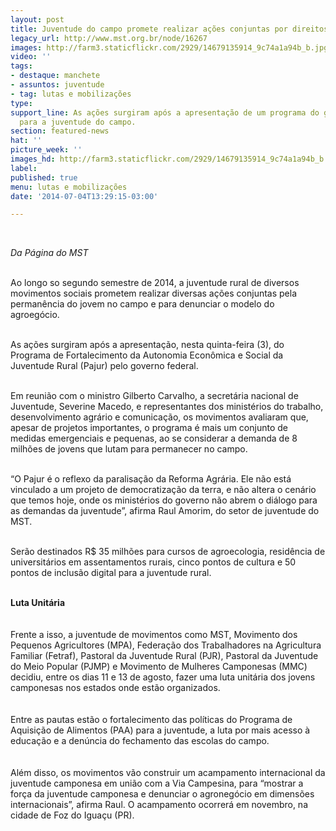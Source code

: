 ```yaml
---
layout: post
title: Juventude do campo promete realizar ações conjuntas por direitos
legacy_url: http://www.mst.org.br/node/16267
images: http://farm3.staticflickr.com/2929/14679135914_9c74a1a94b_b.jpg
video: ''
tags:
- destaque: manchete
- assuntos: juventude
- tag: lutas e mobilizações
type: 
support_line: As ações surgiram após a apresentação de um programa do governo federal
  para a juventude do campo.
section: featured-news
hat: ''
picture_week: ''
images_hd: http://farm3.staticflickr.com/2929/14679135914_9c74a1a94b_b.jpg
label: 
published: true
menu: lutas e mobilizações
date: '2014-07-04T13:29:15-03:00'

---
```

<p>&nbsp;</p><p><em>Da Página do MST</em></p><p><br>Ao longo so segundo semestre de 2014, a juventude rural de diversos movimentos sociais prometem realizar diversas ações conjuntas pela permanência do jovem no campo e para denunciar o modelo do agroegócio.</p><p><br>As ações surgiram após a apresentação, nesta quinta-feira (3), do Programa de Fortalecimento da Autonomia Econômica e Social da Juventude Rural (Pajur) pelo governo federal.</p><p><br>Em reunião com o ministro Gilberto Carvalho, a secretária nacional de Juventude, Severine Macedo, e representantes dos ministérios do trabalho, desenvolvimento agrário e comunicação, os movimentos avaliaram que, apesar de projetos importantes,&nbsp;o programa é mais um conjunto de medidas emergenciais e pequenas, ao se considerar a demanda de 8 milhões de jovens que lutam para permanecer no campo.</p><p><br>“O Pajur é o reflexo da paralisação da Reforma Agrária. Ele não está vinculado a um projeto de democratização da terra, e não altera o cenário que temos hoje, onde os ministérios do governo não abrem o diálogo para as demandas da juventude”, afirma Raul Amorim, do setor de juventude do MST.</p><p><br>Serão destinados R$ 35 milhões para cursos de agroecologia, residência de universitários em assentamentos rurais, cinco pontos de cultura e 50 pontos de inclusão digital para a juventude rural.</p><div><strong><br>Luta Unitária</strong></div><div>&nbsp;</div><div><br>Frente a isso, a juventude de movimentos como MST, Movimento dos Pequenos Agricultores&nbsp;(MPA), Federação dos Trabalhadores na Agricultura Familiar (Fetraf), Pastoral da Juventude Rural&nbsp;(PJR), Pastoral da Juventude do Meio Popular (PJMP)  e Movimento de Mulheres Camponesas (MMC) decidiu, entre os dias 11 e 13 de agosto, fazer uma luta unitária dos jovens camponesas nos estados onde estão organizados.&nbsp;</div><div>&nbsp;</div><div><br>Entre as pautas estão o fortalecimento das políticas do Programa de Aquisição de Alimentos (PAA) para a juventude, a luta por mais acesso à educação e a denúncia do fechamento das escolas do campo.<br><br><br>Além disso, os movimentos vão construir um acampamento internacional da juventude camponesa em união com a Via Campesina, para “mostrar a força da juventude camponesa e denunciar o agronegócio em dimensões internacionais”, afirma Raul. O acampamento ocorrerá em novembro, na cidade de Foz do Iguaçu (PR).&nbsp;&nbsp;&nbsp;</div><p>&nbsp;</p>
